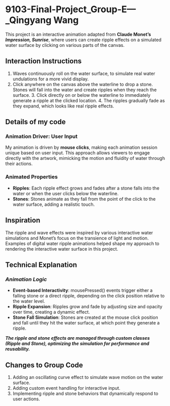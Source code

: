 # 9103-Final-Project_Group-E—_Qingyang Wang

This project is an interactive animation adapted from **Claude Monet’s *Impression, Sunrise***, where users can create ripple effects on a simulated water surface by clicking on various parts of the canvas. 

## **Interaction Instructions**

  1.  Waves continuously roll on the water surface, to simulate real water undulations for a more vivid display.
  2. Click anywhere on the canvas above the waterline to drop a stone. Stones will fall into the water and create ripples when they reach the surface.
	3. Click directly on or below the waterline to immediately generate a ripple at the clicked location.
	4. The ripples gradually fade as they expand, which looks like real ripple effects.

## **Details of my code**

### **Animation Driver: User Input**

My animation is driven by **mouse clicks**, making each animation session unique based on user input. This approach allows viewers to engage directly with the artwork, mimicking the motion and fluidity of water through their actions.

### **Animated Properties**

- **Ripples**: Each ripple effect grows and fades after a stone falls into the water or when the user clicks below the waterline.
- **Stones**: Stones animate as they fall from the point of the click to the water surface, adding a realistic touch.

## **Inspiration**

The ripple and wave effects were inspired by various interactive water simulations and Monet’s focus on the transience of light and motion. Examples of digital water ripple animations helped shape my approach to rendering the interactive water surface in this project.

## **Technical Explanation**

### *Animation Logic*

- **Event-based Interactivity**: mousePressed() events trigger either a falling stone or a direct ripple, depending on the click position relative to the water level.
- **Ripple Expansion**: Ripples grow and fade by adjusting size and opacity over time, creating a dynamic effect.
- **Stone Fall Simulation**: Stones are created at the mouse click position and fall until they hit the water surface, at which point they generate a ripple.

***The ripple and stone effects are managed through custom classes (Ripple and Stone), optimizing the simulation for performance and reusability.***

## **Changes to Group Code**

1. Adding an oscillating curve effect to simulate wave motion on the water surface.
2. Adding custom event handling for interactive input.
3. Implementing ripple and stone behaviors that dynamically respond to user actions.
